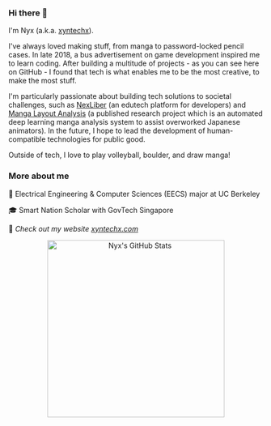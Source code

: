 ### Hi there 👋

I'm Nyx (a.k.a. [xyntechx](https://xyntechx.com)).

I've always loved making stuff, from manga to password-locked pencil cases. In late 2018, a bus advertisement on game development inspired me to learn coding. After building a multitude of projects - as you can see here on GitHub - I found that tech is what enables me to be the most creative, to make the most stuff.

I'm particularly passionate about building tech solutions to societal challenges, such as [NexLiber](https://nexliber.com) (an edutech platform for developers) and [Manga Layout Analysis](https://github.com/xyntechx/Manga-Layout-Analysis) (a published research project which is an automated deep learning manga analysis system to assist overworked Japanese animators). In the future, I hope to lead the development of human-compatible technologies for public good.

Outside of tech, I love to play volleyball, boulder, and draw manga!

### More about me

🐻 Electrical Engineering & Computer Sciences (EECS) major at UC Berkeley

🎓 Smart Nation Scholar with GovTech Singapore

🚀 *Check out my website [xyntechx.com](https://xyntechx.com)*

<p align="center">
  <img src="https://github-readme-stats.vercel.app/api?username=xyntechx&theme=slateorange" alt="Nyx's GitHub Stats" width="350" />
</p>
